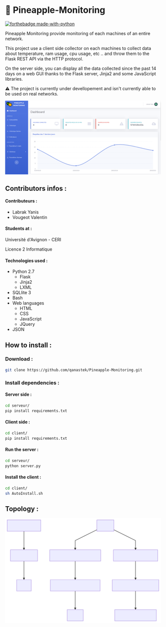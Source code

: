 # :pineapple: Pineapple-Monitoring

[![forthebadge made-with-python](http://ForTheBadge.com/images/badges/made-with-python.svg)](https://www.python.org/)

Pineapple Monitoring provide monitoring of each machines of an entire network.

This project use a client side collector on each machines to collect data about temperature, ram usage, cpu usage, etc .. and throw them to the Flask REST API via the HTTP protocol.

On the server side, you can display all the data collected since the past 14 days on a web GUI thanks to the Flask server, Jinja2 and some JavaScript libraries.

:warning: The project is currently under devellopement and isn't currently able to be used on real networks.

![Main page](github/example.PNG)

## Contributors infos :

#### Contributeurs :
* Labrak Yanis
* Vougeot Valentin

#### Students at :

Université d'Avignon - CERI

Licence 2 Informatique

#### Technologies used :

* Python 2.7
    * Flask
    * Jinja2
    * LXML
* SQLlite 3
* Bash
* Web languages
    * HTML
    * CSS
    * JavaScript
    * JQuery
* JSON

## How to install :

### Download :

```bash
git clone https://github.com/qanastek/Pineapple-Monitoring.git
```

### Install dependencies :

#### Server side :
```bash
cd serveur/
pip install requirements.txt
```

#### Client side :
```bash
cd client/
pip install requirements.txt
```

#### Run the server :
```bash
cd serveur/
python server.py
```

#### Install the client :
```bash
cd client/
sh AutoInstall.sh
```

## Topology :

![Diagramme](./mermaid-diagram.svg)
